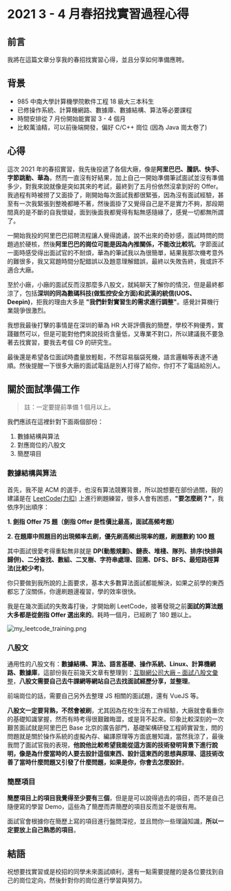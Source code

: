 # 2021 3 - 4 月春招找實習過程心得


## 前言

我將在這篇文章分享我的春招找實習心得，並且分享如何準備應聘。

## 背景

- 985 中南大學計算機學院軟件工程 18 級大三本科生
- 已修操作系統、計算機網路、數據庫、數據結構、算法等必要課程
- 時間安排從 7 月份開始能實習 3 - 4 個月
- 比較萬油精，可以前後端開發，偏好 C/C++ 崗位 (因為 Java 崗太卷了)

## 心得

這次 2021 年的春招實習，我先後投遞了各個大廠，像是**阿里巴巴、騰訊、快手、字節跳動、華為**，然而一直沒有好結果，加上自己一開始準備筆試面試並沒有準備多少，對我來說就像是突如其來的考試，最終到了五月份依然沒拿到好的 Offer。我過程有時被撈了又面掛了，剛開始每次面試我都很緊張，因為沒有面試經驗，甚至有一次我緊張到整晚都睡不著，然後面掛了又覺得自己是不是實力不夠，那段期間真的是不斷的自我懷疑，面到後面我都覺得有點無感隨緣了，感覺一切都無所謂了。

一開始我投的阿里巴巴招聘流程讓人覺得詭譎，說不出來的奇妙感，面試時問的問題過於硬核，然後**阿里巴巴的崗位可能是因為內推關係，不能改比較坑**。字節面試一面時感受得出面試官的不耐煩，華為的筆試我以為很簡單，結果我那次機考意外的難很多，我又寫題時間分配錯誤以及題意理解錯誤，最終以失敗告終，我或許不適合大廠。

至於小廠，小廠的面試反而沒那麼多八股文，就純聊天了解你的情況，但是最終都涼了，包括**深圳的同為數碼科技(做監控安全方面)和武漢的統信(UOS、Deepin)**，拒我的理由大多是 **"我們針對實習生的需求進行調整"**。感覺計算機行業競爭很激烈。

我想我最後打擊的事情是在深圳的華為 HR 大哥評價我的簡歷，學校不夠優秀，實踐雖然可以，但是可能對他們來說技術含量低，又專業不對口，所以建議我不要急著去找實習，要我去考個 C9 的研究生。

最後還是希望各位面試時盡量放輕鬆，不然容易腦袋死機，語言邏輯等表達不通順。然後提醒一下很多大廠的面試電話是別人打得了給你，你打不了電話給別人。

## 關於面試準備工作

> 註：一定要提前準備 1 個月以上。

我們應該在這裡針對下面兩個部份：

1. 數據結構與算法
2. 對應崗位的八股文
3. 簡歷項目

### 數據結構與算法

首先，我不是 ACM 的選手，也沒有算法競賽背景，所以說想要在部份過關，我的建議是在 [LeetCode(力扣)](https://leetcode-cn.com/) 上進行刷題練習，很多人會有困惑，**"要怎麼刷？"**，我依序列出順序：

**1. 劍指 Offer 75 題（劍指 Offer 是性價比最高，面試高頻考題）**

**2. 在題庫中照題目的出現頻率去刷，優先刷高頻出現率的題，刷題數約 100 題**

其中面試很愛考得重點無非就是 **DP(動態規劃)、鏈表、堆棧、隊列、排序(快排與歸併)、二分查找、數組、二叉樹、字符串處理、回溯、DFS、BFS、最短路徑算法(比較少考)**。

你只要做到我所說的上面要求，基本大多數算法面試都能解決，如果之前學的東西都忘了沒關係，你邊刷題邊複習，學的效率很快。

我是在幾次面試的失敗毒打後，才開始刷 LeetCode，接著發現之前**面試的算法題大多都是從劍指 Offer 選出來的**。耗時一個月，已經刷了 180 題以上。

![my_leetcode_training.png](https://imgpoi.com/i/K831C9.png "我的 LeetCode")

### 八股文

通用性的八股文有：**數據結構、算法、語言基礎、操作系統、Linux、計算機網路、數據庫**，這部份我在前幾天文章有整理到：[互聯網公司大廠 – 面試八股文彙整](https://huangno1.github.io/cs_interview_eight_part_questions/)，**八股文需要自己去牛課網等網站自己去找面試經歷分享，並整理**。

前端崗位的話，需要自己另外去整理 JS 相關的面試題，還有 VueJS 等。

**八股文一定要背熟，不然會被刷**，尤其因為在校生沒有工作經驗，大廠就會看重你的基礎知識掌握，然而有時考得很艱難晦澀，或是背不起來。印象比較深刻的一次艱苦面試就是阿里巴巴 Base 北京的廣告部門，基礎架構研發工程師實習生，問的問題就是關於操作系統的虛擬內存、編譯原理等方面底層知識，當然我涼了，最後我問了面試官我的表現，**他說他比較希望我能從這方面的技術發明背景下進行說明，像是為什麼當時的人要去設計這個東西、設計這東西的思想與原理、這技術改善了當時什麼問題又引發了什麼問題，如果是你，你會去怎麼設計**。

### 簡歷項目

**簡歷項目上的項目我覺得至少要有三個**，但是是可以說得過去的項目，而不是自己隨便寫的學習 Demo，這些為了簡歷而弄簡歷的項目反而並不是很有用。

面試官會根據你在簡歷上寫的項目進行盤問深挖，並且問你一些理論知識，**所以一定要放上自己熟悉的項目**。

## 結語

祝想要找實習或是校招的同學未來面試順利，還有一點需要提醒的是各位要找到自己的崗位定向，然後針對你的崗位進行學習與努力。

